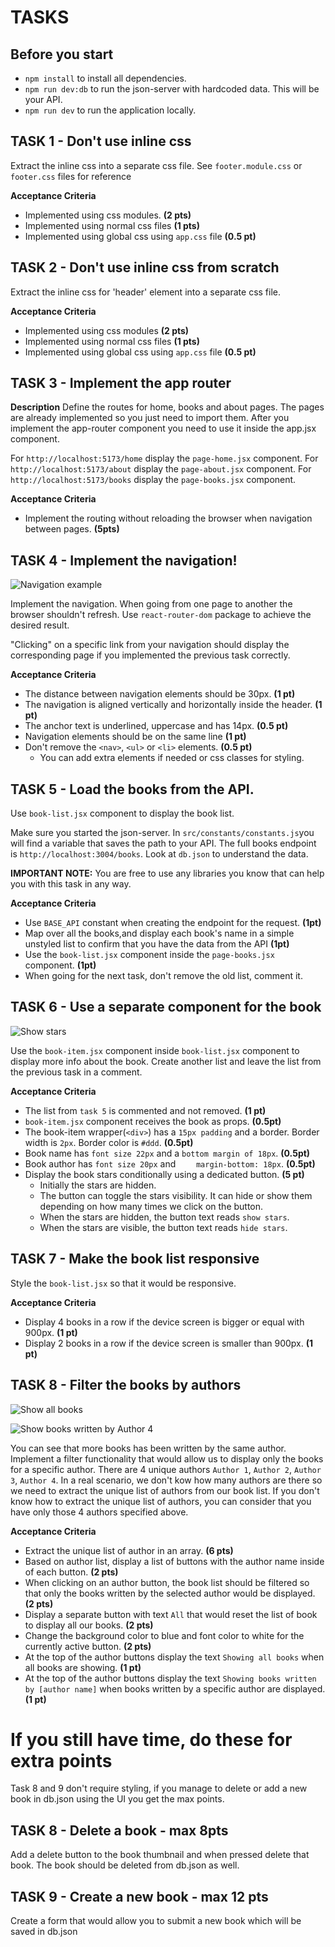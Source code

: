 # TASKS

## Before you start
- `npm install` to install all dependencies.
- `npm run dev:db` to run the json-server with hardcoded data. This will be your API.
- `npm run dev` to run the application locally.

## TASK 1 - Don't use inline css
Extract the inline css into a separate css file.
See `footer.module.css` or `footer.css` files for reference

**Acceptance Criteria**
- Implemented using css modules. **(2 pts)**
- Implemented using normal css files **(1 pts)**
- Implemented using global css using `app.css` file **(0.5 pt)**

## TASK 2 - Don't use inline css from scratch
Extract the inline css for 'header' element into a separate css file.

**Acceptance Criteria**
- Implemented using css modules **(2 pts)**
- Implemented using normal css files **(1 pts)**
- Implemented using global css using `app.css` file **(0.5 pt)**

## TASK 3 - Implement the app router
**Description**
Define the routes for home, books and about pages.
The pages are already implemented so you just need to import them.
After you implement the app-router component you need to use it inside the app.jsx component.

For `http://localhost:5173/home` display the `page-home.jsx` component.
For `http://localhost:5173/about` display the `page-about.jsx` component.
For `http://localhost:5173/books` display the `page-books.jsx` component.

**Acceptance Criteria**
- Implement the routing without reloading the browser when navigation between pages. **(5pts)**

## TASK 4 - Implement the navigation!
![Navigation example](public/navigation-example.png)

Implement the navigation. When going from one page to another the browser shouldn't refresh.
Use `react-router-dom` package to achieve the desired result.

"Clicking" on a specific link from your navigation should display the corresponding page if you implemented the previous task correctly. 

**Acceptance Criteria**
- The distance between navigation elements should be 30px. **(1 pt)**
- The navigation is aligned vertically and horizontally inside the header. **(1 pt)**
- The anchor text is underlined, uppercase and has 14px. **(0.5 pt)**
- Navigation elements should be on the same line **(1 pt)**
- Don't remove the `<nav>`, `<ul>` or `<li>` elements. **(0.5 pt)**
  - You can add extra elements if needed or css classes for styling.


## TASK 5 - Load the books from the API.
Use `book-list.jsx` component to display the book list.

Make sure you started the json-server.
In `src/constants/constants.js`you will find a variable that saves the path to your API.
The full books endpoint is `http://localhost:3004/books`.
Look at `db.json` to understand the data.

**IMPORTANT NOTE:** You are free to use any libraries you know that can help you with this task in any way.

**Acceptance Criteria**
- Use `BASE_API` constant when creating the endpoint for the request. **(1pt)**
- Map over all the books,and display each book's name in a simple unstyled list to confirm that you have the data from the API **(1pt)**
- Use the `book-list.jsx` component inside the `page-books.jsx` component. **(1pt)**
- When going for the next task, don't remove the old list, comment it.

## TASK 6 - Use a separate component for the book
![Show stars](public/show-stars-example.png)

Use the `book-item.jsx` component inside `book-list.jsx` component to display more info about the book.
Create another list and leave the list from the previous task in a comment.

**Acceptance Criteria**
- The list from `task 5` is commented and not removed. **(1 pt)**
- `book-item.jsx` component receives the book as props. **(0.5pt)**
- The book-item wrapper(`<div>`) has a `15px padding` and a border. Border width is `2px`. Border color is `#ddd`. **(0.5pt)**
- Book name has `font size 22px` and a `bottom margin of 18px`. **(0.5pt)**
- Book author has `font size 20px` and `	margin-bottom: 18px`. **(0.5pt)**
- Display the book stars conditionally using a dedicated button. **(5 pt)**
  - Initially the stars are hidden. 
  - The button can toggle the stars visibility. It can hide or show them depending on how many times we click on the button.
  - When the stars are hidden, the button text reads `show stars`.
  - When the stars are visible, the button text reads `hide stars`.

## TASK 7 - Make the book list responsive
Style the `book-list.jsx` so that it would be responsive. 
 
**Acceptance Criteria**
- Display 4 books in a row if the device screen is bigger or equal with 900px. **(1 pt)**
- Display 2 books in a row if the device screen is smaller than 900px. **(1 pt)**

## TASK 8 - Filter the books by authors
![Show all books](public/example-2.png)

![Show books written by Author 4](public/example-3.png)

You can see that more books has been written by the same author. 
Implement a filter functionality that would allow us to display only the books for a specific author.
There are 4 unique authors `Author 1`, `Author 2`, `Author 3`, `Author 4`.
In a real scenario, we don't kow how many authors are there so we need to extract the unique list of authors from our book list.
If you don't know how to extract the unique list of authors, you can consider that you have only those 4 authors specified above.

**Acceptance Criteria**
- Extract the unique list of author in an array. **(6 pts)**
- Based on author list, display a list of buttons with the author name inside of each button. **(2 pts)**
- When clicking on an author button, the book list should be filtered so that only the books written by the selected author would be displayed. **(2 pts)**
- Display a separate button with text `All` that would reset the list of book to display all our books. **(2 pts)**
- Change the background color to blue and font color to white for the currently active button. **(2 pts)**
- At the top of the author buttons display the text `Showing all books` when all books are showing.  **(1 pt)**
- At the top of the author buttons display the text `Showing books written by [author name]` when books written by a specific author are displayed. **(1 pt)**

# If you still have time, do these for extra points
Task 8 and 9 don't require styling, if you manage to delete or add a new book in db.json 
using the UI you get the max points.

## TASK 8 - Delete a book - max 8pts
Add a delete button to the book thumbnail and when pressed delete that book.
The book should be deleted from db.json as well.

## TASK 9 - Create a new book - max 12 pts
Create a form that would allow you to submit a new book which will be saved in db.json
